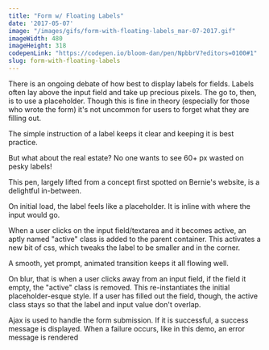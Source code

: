 ```yaml
---
title: "Form w/ Floating Labels"
date: '2017-05-07'
image: "/images/gifs/form-with-floating-labels_mar-07-2017.gif"
imageWidth: 480
imageHeight: 318
codepenLink: "https://codepen.io/bloom-dan/pen/NpbbrV?editors=0100#1"
slug: form-with-floating-labels
---
```


There is an ongoing debate of how best to display labels for fields. Labels often lay above the input field and take up precious pixels. The go to, then, is to use a placeholder. Though this is fine in theory (especially for those who wrote the form) it's not uncommon for users to forget what they are filling out.

The simple instruction of a label keeps it clear and keeping it is best practice.

But what about the real estate? No one wants to see 60+ px wasted on pesky labels!

This pen, largely lifted from a concept first spotted on Bernie's website, is a delightful in-between.

On initial load, the label feels like a placeholder. It is inline with where the input would go.

When a user clicks on the input field/textarea and it becomes active, an aptly named "active" class is added to the parent container. This activates a new bit of css, which tweaks the label to be smaller and in the corner.

A smooth, yet prompt, animated transition keeps it all flowing well.

On blur, that is when a user clicks away from an input field, if the field it empty, the "active" class is removed. This re-instantiates the initial placeholder-esque style. If a user has filled out the field, though, the active class stays so that the label and input value don't overlap.

Ajax is used to handle the form submission. If it is successful, a success message is displayed. When a failure occurs, like in this demo, an error message is rendered
